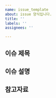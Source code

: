 ```yaml
---
name: issue_template
about: issue 양식입니다.
title: ''
labels: ''
assignees: ''

---
```


## 이슈 제목
<!-- 이슈의 주제 또는 제목을 적어주세요. -->

## 이슈 설명
<!-- 설명을 적어주세요. -->

## 참고자료
<!-- 파일이나 url 등 관련 참조내용을 적어주세요. -->
